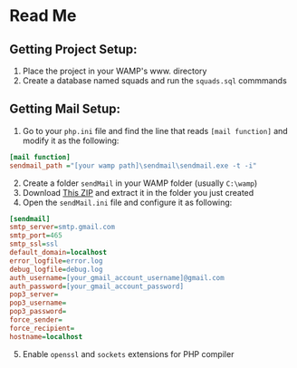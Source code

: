 # Read Me


## Getting  Project Setup:
1. Place the project in your WAMP's www. directory
2. Create a database named squads and run the ```squads.sql``` commmands



## Getting Mail Setup:
1. Go to your ```php.ini``` file and find the line that reads ```[mail function]``` and modify it as the following:

```ini
[mail function]
sendmail_path ="[your wamp path]\sendmail\sendmail.exe -t -i"
```

2. Create a folder ```sendMail``` in your WAMP folder (usually ```C:\wamp```)
3. Download [This ZIP](http://www.glob.com.au/sendmail/sendmail.zip) and extract it in the folder you just created
4. Open the ```sendMail.ini``` file and configure it as following:
```ini
[sendmail]
smtp_server=smtp.gmail.com
smtp_port=465
smtp_ssl=ssl
default_domain=localhost
error_logfile=error.log
debug_logfile=debug.log
auth_username=[your_gmail_account_username]@gmail.com
auth_password=[your_gmail_account_password]
pop3_server=
pop3_username=
pop3_password=
force_sender=
force_recipient=
hostname=localhost
```
5. Enable ```openssl``` and ```sockets``` extensions for PHP compiler
